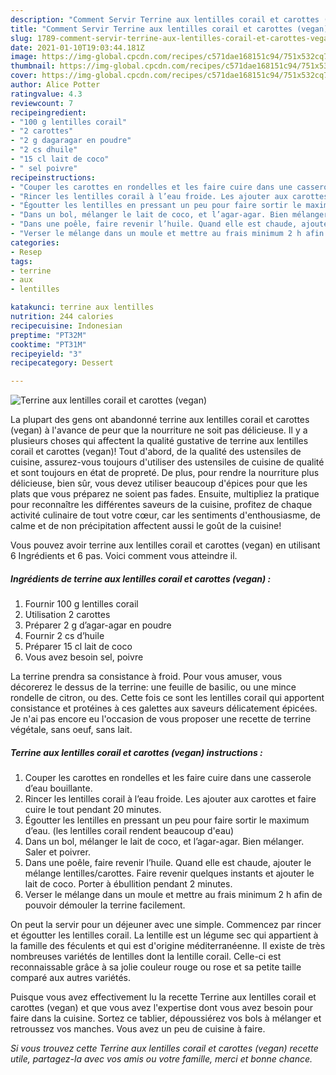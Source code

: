 ```yaml
---
description: "Comment Servir Terrine aux lentilles corail et carottes (vegan)"
title: "Comment Servir Terrine aux lentilles corail et carottes (vegan)"
slug: 1789-comment-servir-terrine-aux-lentilles-corail-et-carottes-vegan
date: 2021-01-10T19:03:44.181Z
image: https://img-global.cpcdn.com/recipes/c571dae168151c94/751x532cq70/terrine-aux-lentilles-corail-et-carottes-vegan-photo-principale-de-la-recette.jpg
thumbnail: https://img-global.cpcdn.com/recipes/c571dae168151c94/751x532cq70/terrine-aux-lentilles-corail-et-carottes-vegan-photo-principale-de-la-recette.jpg
cover: https://img-global.cpcdn.com/recipes/c571dae168151c94/751x532cq70/terrine-aux-lentilles-corail-et-carottes-vegan-photo-principale-de-la-recette.jpg
author: Alice Potter
ratingvalue: 4.3
reviewcount: 7
recipeingredient:
- "100 g lentilles corail"
- "2 carottes"
- "2 g dagaragar en poudre"
- "2 cs dhuile"
- "15 cl lait de coco"
- " sel poivre"
recipeinstructions:
- "Couper les carottes en rondelles et les faire cuire dans une casserole d’eau bouillante."
- "Rincer les lentilles corail à l’eau froide. Les ajouter aux carottes et faire cuire le tout pendant 20 minutes."
- "Égoutter les lentilles en pressant un peu pour faire sortir le maximum d’eau. (les lentilles corail rendent beaucoup d&#39;eau)"
- "Dans un bol, mélanger le lait de coco, et l’agar-agar. Bien mélanger. Saler et poivrer."
- "Dans une poêle, faire revenir l’huile. Quand elle est chaude, ajouter le mélange lentilles/carottes. Faire revenir quelques instants et ajouter le lait de coco. Porter à ébullition pendant 2 minutes."
- "Verser le mélange dans un moule et mettre au frais minimum 2 h afin de pouvoir démouler la terrine facilement."
categories:
- Resep
tags:
- terrine
- aux
- lentilles

katakunci: terrine aux lentilles 
nutrition: 244 calories
recipecuisine: Indonesian
preptime: "PT32M"
cooktime: "PT31M"
recipeyield: "3"
recipecategory: Dessert

---
```



![Terrine aux lentilles corail et carottes (vegan)](https://img-global.cpcdn.com/recipes/c571dae168151c94/751x532cq70/terrine-aux-lentilles-corail-et-carottes-vegan-photo-principale-de-la-recette.jpg)

La plupart des gens ont abandonné terrine aux lentilles corail et carottes (vegan) à l'avance de peur que la nourriture ne soit pas délicieuse. Il y a plusieurs choses qui affectent la qualité gustative de terrine aux lentilles corail et carottes (vegan)! Tout d'abord, de la qualité des ustensiles de cuisine, assurez-vous toujours d'utiliser des ustensiles de cuisine de qualité et sont toujours en état de propreté. De plus, pour rendre la nourriture plus délicieuse, bien sûr, vous devez utiliser beaucoup d'épices pour que les plats que vous préparez ne soient pas fades. Ensuite, multipliez la pratique pour reconnaître les différentes saveurs de la cuisine, profitez de chaque activité culinaire de tout votre cœur, car les sentiments d'enthousiasme, de calme et de non précipitation affectent aussi le goût de la cuisine!

<!--inarticleads1-->

Vous pouvez avoir terrine aux lentilles corail et carottes (vegan) en utilisant 6 Ingrédients et 6 pas. Voici comment vous atteindre il.

##### Ingrédients de terrine aux lentilles corail et carottes (vegan) :

1. Fournir 100 g lentilles corail
1. Utilisation 2 carottes
1. Préparer 2 g d’agar-agar en poudre
1. Fournir 2 cs d’huile
1. Préparer 15 cl lait de coco
1. Vous avez besoin  sel, poivre


La terrine prendra sa consistance à froid. Pour vous amuser, vous décorerez le dessus de la terrine: une feuille de basilic, ou une mince rondelle de citron, ou des. Cette fois ce sont les lentilles corail qui apportent consistance et protéines à ces galettes aux saveurs délicatement épicées. Je n&#39;ai pas encore eu l&#39;occasion de vous proposer une recette de terrine végétale, sans oeuf, sans lait. 

<!--inarticleads2-->

##### Terrine aux lentilles corail et carottes (vegan) instructions :

1. Couper les carottes en rondelles et les faire cuire dans une casserole d’eau bouillante.
1. Rincer les lentilles corail à l’eau froide. Les ajouter aux carottes et faire cuire le tout pendant 20 minutes.
1. Égoutter les lentilles en pressant un peu pour faire sortir le maximum d’eau. (les lentilles corail rendent beaucoup d&#39;eau)
1. Dans un bol, mélanger le lait de coco, et l’agar-agar. Bien mélanger. Saler et poivrer.
1. Dans une poêle, faire revenir l’huile. Quand elle est chaude, ajouter le mélange lentilles/carottes. Faire revenir quelques instants et ajouter le lait de coco. Porter à ébullition pendant 2 minutes.
1. Verser le mélange dans un moule et mettre au frais minimum 2 h afin de pouvoir démouler la terrine facilement.


On peut la servir pour un déjeuner avec une simple. Commencez par rincer et égoutter les lentilles corail. La lentille est un légume sec qui appartient à la famille des féculents et qui est d&#39;origine méditerranéenne. Il existe de très nombreuses variétés de lentilles dont la lentille corail. Celle-ci est reconnaissable grâce à sa jolie couleur rouge ou rose et sa petite taille comparé aux autres variétés. 

<!--inarticleads1-->

<p>
Puisque vous avez effectivement lu la recette Terrine aux lentilles corail et carottes (vegan) et que vous avez l'expertise dont vous avez besoin pour faire dans la cuisine. Sortez ce tablier, dépoussiérez vos bols à mélanger et retroussez vos manches. Vous avez un peu de cuisine à faire.
</p>

<p>
<i>Si vous trouvez cette Terrine aux lentilles corail et carottes (vegan) recette utile, partagez-la avec vos amis ou votre famille, merci et bonne chance.</i>
</p>
